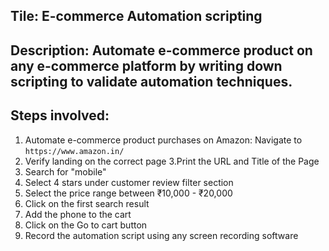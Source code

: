 ## Tile: E-commerce Automation scripting 

## Description: Automate e-commerce product on any e-commerce platform by writing down scripting to validate automation techniques. 

## Steps involved: 
 1. Automate e-commerce product purchases on Amazon: Navigate to
     ` https://www.amazon.in/ ` 
 2. Verify landing on the correct page
 3.Print the URL and Title of the Page
 4. Search for "mobile"
 5. Select 4 stars under customer review filter section
 6. Select the price range between ₹10,000 - ₹20,000
 7. Click on the first search result
 8. Add the phone to the cart
 9. Click on the Go to cart button
10. Record the automation script using any screen recording software

